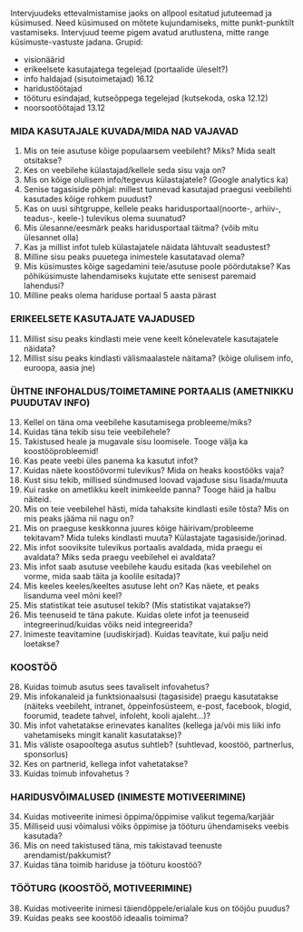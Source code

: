 
Intervjuudeks ettevalmistamise jaoks on allpool esitatud jututeemad ja küsimused. Need küsimused on mõtete kujundamiseks, mitte punkt-punktilt vastamiseks. Intervjuud teeme pigem avatud arutlustena, mitte range küsimuste-vastuste jadana.
Grupid:
* visionäärid
* erikeelsete kasutajatega tegelejad (portaalide üleselt?)
* info haldajad (sisutoimetajad) 16.12
* haridustöötajad
* tööturu esindajad, kutseõppega tegelejad (kutsekoda, oska 12.12)
* noorsootöötajad 13.12
	
### MIDA KASUTAJALE KUVADA/MIDA NAD VAJAVAD
1. Mis on teie asutuse kõige populaarsem veebileht? Miks? Mida sealt otsitakse?
2. Kes on veebilehe külastajad/kellele seda sisu vaja on?
3. Mis on kõige olulisem info/tegevus külastajatele? (Google analytics ka)
4. Senise tagasiside põhjal: millest tunnevad kasutajad praegusi veebilehti kasutades kõige rohkem puudust?
5. Kas on uusi sihtgruppe, kellele peaks haridusportaal(noorte-, arhiiv-, teadus-, keele-) tulevikus olema suunatud?
6. Mis ülesanne/eesmärk peaks haridusportaal täitma? (võib mitu ülesannet olla)
7. Kas ja millist infot tuleb külastajatele näidata lähtuvalt seadustest?
8. Milline sisu peaks puuetega inimestele kasutatavad olema?
9. Mis küsimustes kõige sagedamini teie/asutuse poole pöördutakse? Kas põhiküsimuste lahendamiseks kujutate ette senisest paremaid lahendusi?
10. Milline peaks olema hariduse portaal 5 aasta pärast

### ERIKEELSETE KASUTAJATE VAJADUSED
11. Millist sisu peaks kindlasti meie vene keelt kõnelevatele kasutajatele näidata?
12. Millist sisu peaks kindlasti välismaalastele näitama? (kõige olulisem info, euroopa, aasia jne)

### ÜHTNE INFOHALDUS/TOIMETAMINE PORTAALIS (AMETNIKKU PUUDUTAV INFO)
13. Kellel on täna oma veebilehe kasutamisega probleeme/miks?
14. Kuidas täna tekib sisu teie veebilehele? 
15. Takistused heale ja mugavale sisu loomisele. Tooge välja ka koostööprobleemid!
16. Kas peate veebi üles panema ka kasutut infot?
17. Kuidas näete koostöövormi tulevikus? Mida on heaks koostööks vaja?
18. Kust sisu tekib, millised sündmused loovad vajaduse sisu lisada/muuta
19. Kui raske on ametlikku keelt inimkeelde panna? Tooge häid ja halbu näiteid.
20. Mis on teie veebilehel hästi, mida tahaksite kindlasti esile tõsta? Mis on mis peaks jääma nii nagu on?
21. Mis on praeguse keskkonna juures kõige häirivam/probleeme tekitavam? Mida tuleks kindlasti muuta? Külastajate tagasiside/jorinad.
22. Mis infot sooviksite tulevikus portaalis avaldada, mida praegu ei avaldata? Miks seda praegu veebilehel ei avaldata?
23. Mis infot saab asutuse veebilehe kaudu esitada (kas veebilehel on vorme, mida saab täita ja koolile esitada)? 
24. Mis keeles keeles/keeltes asutuse leht on? Kas näete, et peaks lisanduma veel mõni keel?
25. Mis statistikat teie asutusel tekib? (Mis statistikat vajatakse?)
26. Mis teenuseid te täna pakute. Kuidas olete infot ja teenuseid integreerinud/kuidas võiks neid integreerida?
27. Inimeste teavitamine (uudiskirjad). Kuidas teavitate, kui palju neid loetakse?

### KOOSTÖÖ
28. Kuidas toimub asutus sees tavaliselt infovahetus?
29. Mis infokanaleid ja funktsionaalsusi (tagasiside) praegu kasutatakse (näiteks veebileht, intranet, õppeinfosüsteem, e-post, facebook, blogid, foorumid, teadete tahvel, infoleht, kooli ajaleht…)? 
30. Mis infot vahetatakse erinevates kanalites (kellega ja/või mis liiki info vahetamiseks mingit kanalit kasutatakse)?
31. Mis väliste osapooltega asutus suhtleb? (suhtlevad, koostöö, partnerlus, sponsorlus)
32. Kes on partnerid, kellega infot vahetatakse?
33. Kuidas toimub infovahetus ?

### HARIDUSVÕIMALUSED (INIMESTE MOTIVEERIMINE)
34. Kuidas motiveerite inimesi õppima/õppimise valikut tegema/karjäär
35. Milliseid uusi võimalusi võiks õppimise ja tööturu ühendamiseks veebis kasutada?
36. Mis on need takistused täna, mis takistavad teenuste arendamist/pakkumist?
37. Kuidas täna toimib hariduse ja tööturu koostöö?

### TÖÖTURG (KOOSTÖÖ, MOTIVEERIMINE)
38. Kuidas motiveerite inimesi täiendõppele/erialale kus on tööjõu puudus?
39. Kuidas peaks see koostöö ideaalis toimima?



